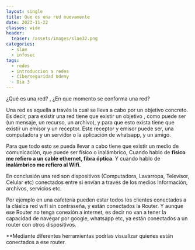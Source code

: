 ```yaml
---
layout: single
title: Que es una red nuevamente
date: 2023-11-22
classes: wide
header:
  teaser: /assets/images/slae32.png
categories:
  - slae
  - infosec
tags:
  - redes
  - introduccion a redes
  - Ciberseguridad Udemy
  - Dia 3
---
```


¿Qué es una red? , ¿En que momento se conforma una red?

Una red es aquella a través la cual se lleva a cabo por un objetivo concreto.
Es decir, para existir una red tiene que existir un objetivo , como puede ser (un mensaje, un recurso, un archivo), y para que esto exista tiene que existir un emisor y un receptor. 
Este receptor y emisor puede ser, una computadora y un servidor o la aplicación de whatsapp, y un amigo.

Para que todo esto se pueda llevar a cabo tiene que existir un medio de comunicación, que puede ser físico o inalámbrico, Cuando hablo de **físico me refiero a un cable ethernet, fibra óptica**.
Y cuando hablo de **inalámbrico me refiero al Wifi.**

En conclusión una red son dispositivos (Computadora, Lavarropa, Televisor, Celular etc) conectados entre si envían a través de los medios Información, archivos, servicios etc.

Por ejemplo en una cafetería pueden estar todos los clientes conectados a la clásica red wifi sin contraseña, y están conectados la Router.
Y aunque ese Router no tenga conexión a internet, es decir no van a tener la capacidad de navegar por google, whatsapp etc, ya están conectados a un router con otros dispositivos.

**Mediante diferentes herramientas podrías visualizar quienes están conectados a ese router. 


